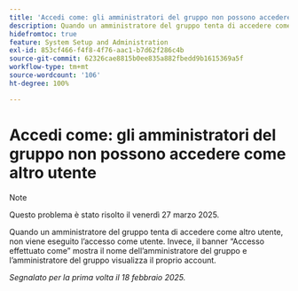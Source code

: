 ```yaml
---
title: 'Accedi come: gli amministratori del gruppo non possono accedere come altro utente'
description: Quando un amministratore del gruppo tenta di accedere come altro utente, non viene eseguito l’accesso come utente. Invece, il banner Accesso effettuato come mostra il nome dell’amministratore del gruppo e l’amministratore del gruppo visualizza il proprio account.
hidefromtoc: true
feature: System Setup and Administration
exl-id: 853cf466-f4f8-4f76-aac1-b7d62f286c4b
source-git-commit: 62326cae8815b0ee835a882fbedd9b1615369a5f
workflow-type: tm+mt
source-wordcount: '106'
ht-degree: 100%

---
```


# Accedi come: gli amministratori del gruppo non possono accedere come altro utente

>[!NOTE]
>
>Questo problema è stato risolto il venerdì 27 marzo 2025.

Quando un amministratore del gruppo tenta di accedere come altro utente, non viene eseguito l’accesso come utente. Invece, il banner “Accesso effettuato come” mostra il nome dell’amministratore del gruppo e l’amministratore del gruppo visualizza il proprio account.

_Segnalato per la prima volta il 18 febbraio 2025._
